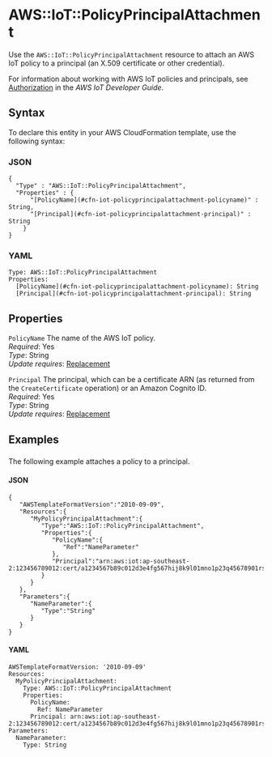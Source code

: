# AWS::IoT::PolicyPrincipalAttachment<a name="aws-resource-iot-policyprincipalattachment"></a>

Use the `AWS::IoT::PolicyPrincipalAttachment` resource to attach an AWS IoT policy to a principal \(an X\.509 certificate or other credential\)\.

For information about working with AWS IoT policies and principals, see [Authorization](https://docs.aws.amazon.com/iot/latest/developerguide/authorization.html) in the _AWS IoT Developer Guide_\.

## Syntax<a name="aws-resource-iot-policyprincipalattachment-syntax"></a>

To declare this entity in your AWS CloudFormation template, use the following syntax:

### JSON<a name="aws-resource-iot-policyprincipalattachment-syntax.json"></a>

```
{
  "Type" : "AWS::IoT::PolicyPrincipalAttachment",
  "Properties" : {
      "[PolicyName](#cfn-iot-policyprincipalattachment-policyname)" : String,
      "[Principal](#cfn-iot-policyprincipalattachment-principal)" : String
    }
}
```

### YAML<a name="aws-resource-iot-policyprincipalattachment-syntax.yaml"></a>

```
Type: AWS::IoT::PolicyPrincipalAttachment
Properties:
  [PolicyName](#cfn-iot-policyprincipalattachment-policyname): String
  [Principal](#cfn-iot-policyprincipalattachment-principal): String
```

## Properties<a name="aws-resource-iot-policyprincipalattachment-properties"></a>

`PolicyName` <a name="cfn-iot-policyprincipalattachment-policyname"></a>
The name of the AWS IoT policy\.  
_Required_: Yes  
_Type_: String  
_Update requires_: [Replacement](https://docs.aws.amazon.com/AWSCloudFormation/latest/UserGuide/using-cfn-updating-stacks-update-behaviors.html#update-replacement)

`Principal` <a name="cfn-iot-policyprincipalattachment-principal"></a>
The principal, which can be a certificate ARN \(as returned from the `CreateCertificate` operation\) or an Amazon Cognito ID\.  
_Required_: Yes  
_Type_: String  
_Update requires_: [Replacement](https://docs.aws.amazon.com/AWSCloudFormation/latest/UserGuide/using-cfn-updating-stacks-update-behaviors.html#update-replacement)

## Examples<a name="aws-resource-iot-policyprincipalattachment--examples"></a>

### <a name="aws-resource-iot-policyprincipalattachment--examples--"></a>

The following example attaches a policy to a principal\.

#### JSON<a name="aws-resource-iot-policyprincipalattachment--examples----json"></a>

```
{
   "AWSTemplateFormatVersion":"2010-09-09",
   "Resources":{
      "MyPolicyPrincipalAttachment":{
         "Type":"AWS::IoT::PolicyPrincipalAttachment",
         "Properties":{
            "PolicyName":{
               "Ref":"NameParameter"
            },
            "Principal":"arn:aws:iot:ap-southeast-2:123456789012:cert/a1234567b89c012d3e4fg567hij8k9l01mno1p23q45678901rs234567890t1u2"
         }
      }
   },
   "Parameters":{
      "NameParameter":{
         "Type":"String"
      }
   }
}
```

#### YAML<a name="aws-resource-iot-policyprincipalattachment--examples----yaml"></a>

```
AWSTemplateFormatVersion: '2010-09-09'
Resources:
  MyPolicyPrincipalAttachment:
    Type: AWS::IoT::PolicyPrincipalAttachment
    Properties:
      PolicyName:
        Ref: NameParameter
      Principal: arn:aws:iot:ap-southeast-2:123456789012:cert/a1234567b89c012d3e4fg567hij8k9l01mno1p23q45678901rs234567890t1u2
Parameters:
  NameParameter:
    Type: String
```

